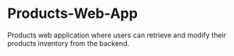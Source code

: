 # Products-Web-App
Products web application where users can retrieve and modify their products inventory from the backend.
